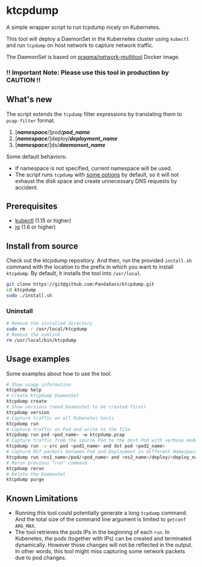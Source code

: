 # ktcpdump
A simple wrapper script to run tcpdump nicely on Kubernetes.

This tool will deploy a DaemonSet in the Kubernetes cluster using `kubectl` and run `tcpdump` on host network to capture network traffic.

The DaemonSet is based on [praqma/network-multitool](https://github.com/Praqma/Network-MultiTool) Docker image.

### !! Important Note: Please use this tool in production by **CAUTION** !!

## What's new
The script extends the `tcpdump` filter expressions by translating them to `pcap-filter` format.
1. [***namespace***/]pod/***pod_name***
2. [***namespace***/]deploy/***deployment_name***
3. [***namespace***/]ds/***daemonset_name***

Some default behaviors:
* If namespace is not specified, current namespace will be used.
* The script runs `tcpdump` with [some options](https://github.com/PandaXass/ktcpdump/blob/fc20475fde6c98608171a984c559551684b5e07f/ktcpdump#L95) by default, so it will not exhaust the disk space and create unnecessary DNS requests by accident.

## Prerequisites
* [kubectl](https://kubernetes.io/docs/tasks/tools/install-kubectl/) (1.15 or higher)
* [jq](https://stedolan.github.io/jq/) (1.6 or higher)

## Install from source
Check out the ktcpdump repository. And then, run the provided `install.sh` command with the location to the prefix in which you want to install `ktcpdump`. By default, it installs the tool into `/usr/local`.

```bash
git clone https://git@github.com:PandaXass/ktcpdump.git
cd ktcpdump
sudo ./install.sh
```

### Uninstall
```bash
# Remove the installed directory
sudo rm -r /usr/local/ktcpdump
# Remove the symlink
rm /usr/local/bin/ktcpdump
```

## Usage examples
Some examples about how to use the tool.

```bash
# Show usage information
ktcpdump help
# Create ktcpdump DaemonSet
ktcpdump create
# Show versions (need DeamonSet to be created first)
ktcpdump version
# Capture traffic on all Kubenetes hosts
ktcpdump run
# Capture traffic on Pod and write to the file
ktcpdump run pod <pod_name> -w ktcpdump.pcap
# Capture traffic from the source Pod to the dest Pod with verbose mode
ktcpdump run -v src pod <pod1_name> and dst pod <pod2_name>
# Capture RST packets between Pod and Deployment in different Namespaces
ktcpdump run <ns1_name>/pod/<pod_name> and <ns2_name>/deploy/<deploy_name> and 'tcp[tcpflags] & tcp-rst != 0'
# Rerun previous "run" command
ktcpdump rerun
# Delete the DaemonSet
ktcpdump purge
```

## Known Limitations
* Running this tool could potentially generate a long `tcpdump` command. And the total size of the command line argument is limited to `getconf ARG_MAX`.
* The tool retrieves the pods IPs in the beginning of each `run`. In Kubenetes, the pods (together with IPs) can be created and terminated dynamically. However those changes will not be reflected in the output. In other words, this tool might miss capturing some network packets due to pod changes.
